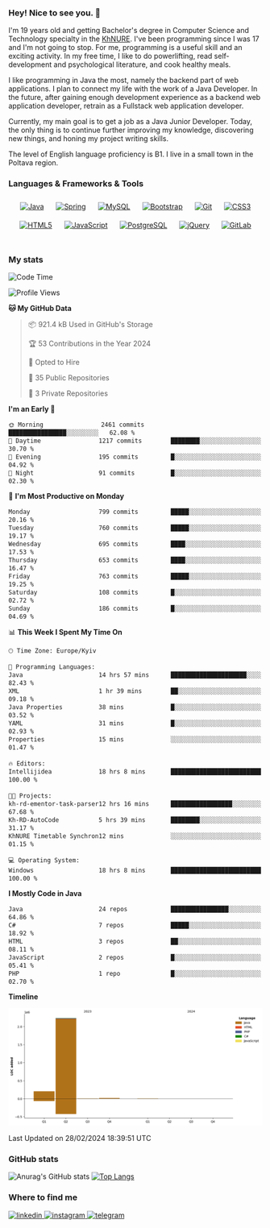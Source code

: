 ### Hey! Nice to see you. 👋

I'm 19 years old and getting Bachelor's degree in Computer Science and Technology
specialty in the [KhNURE][1]. I've been programming since I was 17 and I'm not going
to stop. For me, programming is a useful skill and an exciting activity. In my free
time, I like to do powerlifting, read self-development and psychological literature,
and cook healthy meals.

I like programming in Java the most, namely the backend part of web applications.
I plan to connect my life with the work of a Java Developer. In the future, after 
gaining enough development experience as a backend web application developer, 
retrain as a Fullstack web application developer. 

Currently, my main goal is to get a job as a Java Junior Developer. 
Today, the only thing is to continue further improving my knowledge, discovering 
new things, and honing my project writing skills.

The level of English language proficiency is B1. I live in a small town in the
Poltava region.

### Languages & Frameworks & Tools
<div align="center">  
<a href="https://www.java.com/" target="_blank"><img style="margin: 10px" src="https://profilinator.rishav.dev/skills-assets/java-original-wordmark.svg" alt="Java" height="50" /></a>
<a href="https://docs.spring.io/spring-framework/docs/3.0.x/reference/expressions.html#:~:text=The%20Spring%20Expression%20Language%20(SpEL,and%20basic%20string%20templating%20functionality." target="_blank"><img style="margin: 10px" src="https://profilinator.rishav.dev/skills-assets/springio-icon.svg" alt="Spring" height="50" /></a>
<a href="https://www.mysql.com/" target="_blank"><img style="margin: 10px" src="https://profilinator.rishav.dev/skills-assets/mysql-original-wordmark.svg" alt="MySQL" height="50" /></a>
<a href="https://getbootstrap.com/docs/3.4/javascript/" target="_blank"><img style="margin: 10px" src="https://profilinator.rishav.dev/skills-assets/bootstrap-plain.svg" alt="Bootstrap" height="50" /></a>  
<a href="https://github.com/" target="_blank"><img style="margin: 10px" src="https://profilinator.rishav.dev/skills-assets/git-scm-icon.svg" alt="Git" height="50" /></a>
<a href="https://www.w3schools.com/css/" target="_blank"><img style="margin: 10px" src="https://profilinator.rishav.dev/skills-assets/css3-original-wordmark.svg" alt="CSS3" height="50" /></a>  
<a href="https://en.wikipedia.org/wiki/HTML5" target="_blank"><img style="margin: 10px" src="https://profilinator.rishav.dev/skills-assets/html5-original-wordmark.svg" alt="HTML5" height="50" /></a>  
<a href="https://www.javascript.com/" target="_blank"><img style="margin: 10px" src="https://profilinator.rishav.dev/skills-assets/javascript-original.svg" alt="JavaScript" height="50" /></a>  
<a href="https://www.postgresql.org/" target="_blank"><img style="margin: 10px" src="https://profilinator.rishav.dev/skills-assets/postgresql-original-wordmark.svg" alt="PostgreSQL" height="50" /></a>  
<a href="https://jquery.com/" target="_blank"><img style="margin: 10px" src="https://profilinator.rishav.dev/skills-assets/jquery.png" alt="jQuery" height="50" /></a>
<a href="https://about.gitlab.com/" target="_blank"><img style="margin: 10px" src="https://profilinator.rishav.dev/skills-assets/gitlab.svg" alt="GitLab" height="50" /></a>  
</div>  

<br/>  

### My stats 

<!--START_SECTION:waka-->
![Code Time](http://img.shields.io/badge/Code%20Time-798%20hrs%201%20min-blue)

![Profile Views](http://img.shields.io/badge/Profile%20Views-0-blue)

**🐱 My GitHub Data** 

> 📦 921.4 kB Used in GitHub's Storage 
 > 
> 🏆 53 Contributions in the Year 2024
 > 
> 💼 Opted to Hire
 > 
> 📜 35 Public Repositories 
 > 
> 🔑 3 Private Repositories 
 > 
**I'm an Early 🐤** 

```text
🌞 Morning                2461 commits        ████████████████░░░░░░░░░   62.08 % 
🌆 Daytime                1217 commits        ████████░░░░░░░░░░░░░░░░░   30.70 % 
🌃 Evening                195 commits         █░░░░░░░░░░░░░░░░░░░░░░░░   04.92 % 
🌙 Night                  91 commits          █░░░░░░░░░░░░░░░░░░░░░░░░   02.30 % 
```
📅 **I'm Most Productive on Monday** 

```text
Monday                   799 commits         █████░░░░░░░░░░░░░░░░░░░░   20.16 % 
Tuesday                  760 commits         █████░░░░░░░░░░░░░░░░░░░░   19.17 % 
Wednesday                695 commits         ████░░░░░░░░░░░░░░░░░░░░░   17.53 % 
Thursday                 653 commits         ████░░░░░░░░░░░░░░░░░░░░░   16.47 % 
Friday                   763 commits         █████░░░░░░░░░░░░░░░░░░░░   19.25 % 
Saturday                 108 commits         █░░░░░░░░░░░░░░░░░░░░░░░░   02.72 % 
Sunday                   186 commits         █░░░░░░░░░░░░░░░░░░░░░░░░   04.69 % 
```


📊 **This Week I Spent My Time On** 

```text
🕑︎ Time Zone: Europe/Kyiv

💬 Programming Languages: 
Java                     14 hrs 57 mins      █████████████████████░░░░   82.43 % 
XML                      1 hr 39 mins        ██░░░░░░░░░░░░░░░░░░░░░░░   09.18 % 
Java Properties          38 mins             █░░░░░░░░░░░░░░░░░░░░░░░░   03.52 % 
YAML                     31 mins             █░░░░░░░░░░░░░░░░░░░░░░░░   02.93 % 
Properties               15 mins             ░░░░░░░░░░░░░░░░░░░░░░░░░   01.47 % 

🔥 Editors: 
Intellijidea             18 hrs 8 mins       █████████████████████████   100.00 % 

🐱‍💻 Projects: 
kh-rd-ementor-task-parser12 hrs 16 mins      █████████████████░░░░░░░░   67.68 % 
Kh-RD-AutoCode           5 hrs 39 mins       ████████░░░░░░░░░░░░░░░░░   31.17 % 
KhNURE Timetable Synchron12 mins             ░░░░░░░░░░░░░░░░░░░░░░░░░   01.15 % 

💻 Operating System: 
Windows                  18 hrs 8 mins       █████████████████████████   100.00 % 
```

**I Mostly Code in Java** 

```text
Java                     24 repos            ████████████████░░░░░░░░░   64.86 % 
C#                       7 repos             █████░░░░░░░░░░░░░░░░░░░░   18.92 % 
HTML                     3 repos             ██░░░░░░░░░░░░░░░░░░░░░░░   08.11 % 
JavaScript               2 repos             █░░░░░░░░░░░░░░░░░░░░░░░░   05.41 % 
PHP                      1 repo              █░░░░░░░░░░░░░░░░░░░░░░░░   02.70 % 
```



**Timeline**

![Lines of Code chart](https://raw.githubusercontent.com/StasonMendelso/StasonMendelso/main/assets/bar_graph.png)


 Last Updated on 28/02/2024 18:39:51 UTC
<!--END_SECTION:waka-->

### GitHub stats
![Anurag's GitHub stats](https://github-readme-stats-sigma-five.vercel.app/api?username=stasonMendelso&show_icons=true&theme=transparent)
[![Top Langs](https://github-readme-stats-sigma-five.vercel.app/api/top-langs/?username=stasonMendelso)](https://github.com/stasonMendelso/github-readme-stats)
### Where to find me

<div align="start">
<a href="https://linkedin.com/in/stanislav-hlova-0b2a00265/" target="_blank">
<img src=https://img.shields.io/badge/linkedin-%231E77B5.svg?&style=for-the-badge&logo=linkedin&logoColor=white alt=linkedin style="margin-bottom: 5px;" />
</a>
<a href="https://instagram.com/stasonMendelson" target="_blank">
<img src=https://img.shields.io/badge/instagram-%23000000.svg?&style=for-the-badge&logo=instagram&logoColor=white alt=instagram style="margin-bottom: 5px;" />
</a> 
<a href="https://t.me/Stason_Mendelson" target="_blank">
<img src=https://img.shields.io/badge/telegram-%231E77B5.svg?&style=for-the-badge&logo=telegram&logoColor=white alt=telegram style="margin-bottom: 5px;" />
</a>  
</div>  

[1]:[https://nure.ua/en/]

